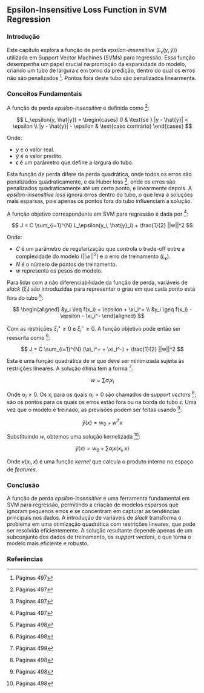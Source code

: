 ## Epsilon-Insensitive Loss Function in SVM Regression

### Introdução
Este capítulo explora a função de perda *epsilon-insensitive* ($L_\epsilon(y, \hat{y})$) utilizada em Support Vector Machines (SVMs) para regressão. Essa função desempenha um papel crucial na promoção da esparsidade do modelo, criando um tubo de largura $\epsilon$ em torno da predição, dentro do qual os erros não são penalizados [^497]. Pontos fora deste tubo são penalizados linearmente.

### Conceitos Fundamentais

A função de perda *epsilon-insensitive* é definida como [^497]:

$$
L_\epsilon(y, \hat{y}) =
\begin{cases}
0 & \text{se } |y - \hat{y}| < \epsilon \\
|y - \hat{y}| - \epsilon & \text{caso contrário}
\end{cases}
$$

Onde:
*   $y$ é o valor real.
*   $\hat{y}$ é o valor predito.
*   $\epsilon$ é um parâmetro que define a largura do tubo.

Esta função de perda difere da perda quadrática, onde todos os erros são penalizados quadraticamente, e da Huber loss [^497], onde os erros são penalizados quadraticamente até um certo ponto, e linearmente depois. A *epsilon-insensitive loss* ignora erros dentro do tubo, o que leva a soluções mais esparsas, pois apenas os pontos fora do tubo influenciam a solução.

A função objetivo correspondente em SVM para regressão é dada por [^497]:

$$
J = C \sum_{i=1}^{N} L_\epsilon(y_i, \hat{y}_i) + \frac{1}{2} ||w||^2
$$

Onde:
*   $C$ é um parâmetro de regularização que controla o trade-off entre a complexidade do modelo ($||w||^2$) e o erro de treinamento ($L_\epsilon$).
*   $N$ é o número de pontos de treinamento.
*   $w$ representa os pesos do modelo.

Para lidar com a não diferenciabilidade da função de perda, variáveis de *slack* ($\xi_i$) são introduzidas para representar o grau em que cada ponto está fora do tubo [^498]:

$$
\begin{aligned}
&y_i \leq f(x_i) + \epsilon + \xi_i^+ \\
&y_i \geq f(x_i) - \epsilon - \xi_i^-
\end{aligned}
$$

Com as restrições $\xi_i^+ \geq 0$ e $\xi_i^- \geq 0$. A função objetivo pode então ser reescrita como [^498]:

$$
J = C \sum_{i=1}^{N} (\xi_i^+ + \xi_i^-) + \frac{1}{2} ||w||^2
$$

Esta é uma função quadrática de $w$ que deve ser minimizada sujeita às restrições lineares. A solução ótima tem a forma [^498]:

$$
w = \sum \alpha_i x_i
$$

Onde $\alpha_i \geq 0$. Os $x_i$ para os quais $\alpha_i > 0$ são chamados de *support vectors* [^498]; são os pontos para os quais os erros estão fora ou na borda do tubo $\epsilon$. Uma vez que o modelo é treinado, as previsões podem ser feitas usando [^498]:

$$
\hat{y}(x) = w_0 + w^T x
$$

Substituindo $w$, obtemos uma solução kernelizada [^498]:

$$
\hat{y}(x) = w_0 + \sum \alpha_i \kappa(x_i, x)
$$

Onde $\kappa(x_i, x)$ é uma função *kernel* que calcula o produto interno no espaço de *features*.

### Conclusão

A função de perda *epsilon-insensitive* é uma ferramenta fundamental em SVM para regressão, permitindo a criação de modelos esparsos que ignoram pequenos erros e se concentram em capturar as tendências principais nos dados. A introdução de variáveis de *slack* transforma o problema em uma otimização quadrática com restrições lineares, que pode ser resolvida eficientemente. A solução resultante depende apenas de um subconjunto dos dados de treinamento, os *support vectors*, o que torna o modelo mais eficiente e robusto.

### Referências
[^497]: Páginas 497
[^498]: Páginas 498
<!-- END -->